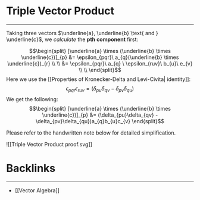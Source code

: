 # Triple Vector Product
---

Taking three vectors $\underline{a}, \underline{b} \text{ and } \underline{c}$, we *calculate* the **pth component** first:

$$\begin{split}
[\underline{a} \times (\underline{b} \times \underline{c})]_{p} &= \epsilon_{pqr}\ a_{q}(\underline{b} \times \underline{c})_{r} \\ \\
&= \epsilon_{pqr}\ a_{q} \ \epsilon_{ruv}\ b_{u}\ e_{v} \\ \\  
\end{split}$$
Here we use the [[Properties of Kronecker-Delta and Levi-Civita| identity]]:
$$\epsilon_{pqr}\epsilon_{ruv} = (\delta_{pu}\delta_{qv} - \delta_{pv}\delta_{qu})$$We get the following:
$$\begin{split}
[\underline{a} \times (\underline{b} \times \underline{c})]_{p} &= (\delta_{pu}\delta_{qv} - \delta_{pv}\delta_{qu})a_{q}b_{u}c_{v} \end{split}$$

Please refer to the handwritten note below for detailed simplification.

![[Triple Vector Product proof.svg]]

# Backlinks
---
- [[Vector Algebra]]